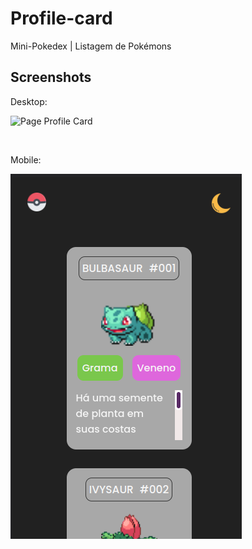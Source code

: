 # Profile-card
Mini-Pokedex | Listagem de Pokémons

## Screenshots

Desktop:

![Page Profile Card](dsrc/design/screen-desktop.png)

<br>

Mobile:

![Page Profile Card Mobile](src/design/screen-mobile.png)